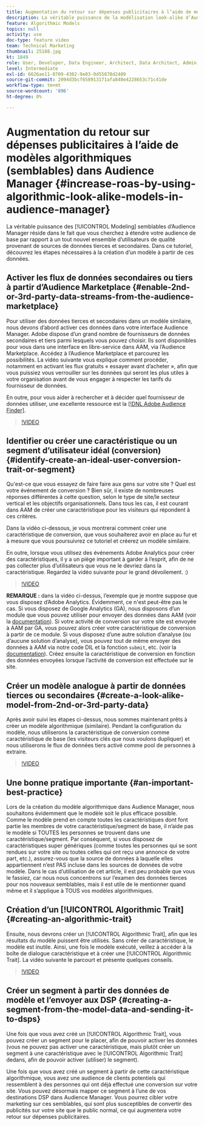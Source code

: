```yaml
---
title: Augmentation du retour sur dépenses publicitaires à l’aide de modèles algorithmiques (semblables)
description: La véritable puissance de la modélisation look-alike d’Audience Manager réside dans le fait que vous cherchez à étendre votre audience de base par rapport à un tout nouvel ensemble d’utilisateurs de qualité provenant de sources de données tierces et secondaires. Dans ce tutoriel, découvrez les étapes de création d’un modèle à partir de ces données.
feature: Algorithmic Models
topics: null
activity: use
doc-type: feature video
team: Technical Marketing
thumbnail: 25188.jpg
kt: 1849
role: User, Developer, Data Engineer, Architect, Data Architect, Admin, Leader
level: Intermediate
exl-id: 6626ae11-8709-4302-9e03-0d55878d2409
source-git-commit: 2094d3bcf658913171afa848e4228653c71c41de
workflow-type: tm+mt
source-wordcount: '896'
ht-degree: 0%

---
```


# Augmentation du retour sur dépenses publicitaires à l’aide de modèles algorithmiques (semblables) dans Audience Manager {#increase-roas-by-using-algorithmic-look-alike-models-in-audience-manager}

La véritable puissance des [!UICONTROL Modeling] semblables d’Audience Manager réside dans le fait que vous cherchez à étendre votre audience de base par rapport à un tout nouvel ensemble d’utilisateurs de qualité provenant de sources de données tierces et secondaires. Dans ce tutoriel, découvrez les étapes nécessaires à la création d’un modèle à partir de ces données.

## Activer les flux de données secondaires ou tiers à partir d’Audience Marketplace {#enable-2nd-or-3rd-party-data-streams-from-the-audience-marketplace}

Pour utiliser des données tierces et secondaires dans un modèle similaire, nous devons d’abord activer ces données dans votre interface Audience Manager. Adobe dispose d’un grand nombre de fournisseurs de données secondaires et tiers parmi lesquels vous pouvez choisir. Ils sont disponibles pour vous dans une interface en libre-service dans AAM, via l’Audience Marketplace. Accédez à l’Audience Marketplace et parcourez les possibilités. La vidéo suivante vous explique comment procéder, notamment en activant les flux gratuits « essayer avant d’acheter », afin que vous puissiez vous verrouiller sur les données qui seront les plus utiles à votre organisation avant de vous engager à respecter les tarifs du fournisseur de données.

En outre, pour vous aider à rechercher et à décider quel fournisseur de données utiliser, une excellente ressource est la [[!DNL Adobe Audience Finder]](https://www.adobe-audience-finder.com/).

>[!VIDEO](https://video.tv.adobe.com/v/29437/?quality=12&captions=fre_fr)

## Identifier ou créer une caractéristique ou un segment d’utilisateur idéal (conversion) {#identify-create-an-ideal-user-conversion-trait-or-segment}

Qu&#39;est-ce que vous essayez de faire faire aux gens sur votre site ? Quel est votre événement de conversion ? Bien sûr, il existe de nombreuses réponses différentes à cette question, selon le type de site/le secteur vertical et les objectifs organisationnels. Dans tous les cas, il est courant dans AAM de créer une caractéristique pour les visiteurs qui répondent à ces critères.

Dans la vidéo ci-dessous, je vous montrerai comment créer une caractéristique de conversion, que vous souhaiterez avoir en place au fur et à mesure que vous poursuivrez ce tutoriel et créerez un modèle similaire.

En outre, lorsque vous utilisez des événements Adobe Analytics pour créer des caractéristiques, il y a un piège important à garder à l’esprit, afin de ne pas collecter plus d’utilisateurs que vous ne le devriez dans la caractéristique. Regardez la vidéo suivante pour le grand dévoilement. :)

>[!VIDEO](https://video.tv.adobe.com/v/328076/?quality=12&captions=fre_fr)

**REMARQUE :** dans la vidéo ci-dessus, l’exemple que je montre suppose que vous disposez d’Adobe Analytics. Évidemment, ce n&#39;est peut-être pas le cas. Si vous disposez de Google Analytics (GA), nous disposons d’un module que vous pouvez utiliser pour envoyer des données dans AAM (voir la [documentation](https://experienceleague.adobe.com/docs/audience-manager/user-guide/dil-api/dil-modules.html?lang=fr)). Si votre activité de conversion sur votre site est envoyée à AAM par GA, vous pouvez alors créer votre caractéristique de conversion à partir de ce module. Si vous disposez d’une autre solution d’analyse (ou d’aucune solution d’analyse), vous pouvez tout de même envoyer des données à AAM via notre code DIL et la fonction `submit`, etc. (voir la [documentation](https://experienceleague.adobe.com/docs/audience-manager/user-guide/dil-api/dil-overview.html?lang=fr)). Créez ensuite la caractéristique de conversion en fonction des données envoyées lorsque l’activité de conversion est effectuée sur le site.

## Créer un modèle analogue à partir de données tierces ou secondaires {#create-a-look-alike-model-from-2nd-or-3rd-party-data}

Après avoir suivi les étapes ci-dessus, nous sommes maintenant prêts à créer un modèle algorithmique (similaire). Pendant la configuration du modèle, nous utiliserons la caractéristique de conversion comme caractéristique de base (les visiteurs clés que nous voulons dupliquer) et nous utiliserons le flux de données tiers activé comme pool de personnes à extraire.

>[!VIDEO](https://video.tv.adobe.com/v/29438/?quality-12&captions=fre_fr)

## Une bonne pratique importante {#an-important-best-practice}

Lors de la création du modèle algorithmique dans Audience Manager, nous souhaitons évidemment que le modèle soit le plus efficace possible. Comme le modèle prend en compte toutes les caractéristiques dont font partie les membres de votre caractéristique/segment de base, il n’aide pas le modèle si TOUTES les personnes se trouvent dans une caractéristique/segment. Par conséquent, si vous disposez de caractéristiques super génériques (comme toutes les personnes qui se sont rendues sur votre site ou toutes celles qui ont reçu une annonce de votre part, etc.), assurez-vous que la source de données à laquelle elles appartiennent n’est PAS incluse dans les sources de données de votre modèle. Dans le cas d’utilisation de cet article, il est peu probable que vous le fassiez, car nous nous concentrons sur l’examen des données tierces pour nos nouveaux semblables, mais il est utile de le mentionner quand même et il s’applique à TOUS vos modèles algorithmiques.

## Création d’un [!UICONTROL Algorithmic Trait] {#creating-an-algorithmic-trait}

Ensuite, nous devrons créer un [!UICONTROL Algorithmic Trait], afin que les résultats du modèle puissent être utilisés. Sans créer de caractéristique, le modèle est inutile. Ainsi, une fois le modèle exécuté, veillez à accéder à la boîte de dialogue caractéristique et à créer une [!UICONTROL Algorithmic Trait]. La vidéo suivante le parcourt et présente quelques conseils.

>[!VIDEO](https://video.tv.adobe.com/v/29439/?quality=12&captions=fre_fr)

## Créer un segment à partir des données de modèle et l’envoyer aux DSP {#creating-a-segment-from-the-model-data-and-sending-it-to-dsps}

Une fois que vous avez créé un [!UICONTROL Algorithmic Trait], vous pouvez créer un segment pour le placer, afin de pouvoir activer les données (vous ne pouvez pas activer une caractéristique, mais plutôt créer un segment à une caractéristique avec le [!UICONTROL Algorithmic Trait] dedans, afin de pouvoir activer (utiliser) le segment).

Une fois que vous avez créé un segment à partir de cette caractéristique algorithmique, vous avez une audience de clients potentiels qui ressemblent à des personnes qui ont déjà effectué une conversion sur votre site. Vous pouvez désormais mapper ce segment à l’une de vos destinations DSP dans Audience Manager. Vous pourrez cibler votre marketing sur ces semblables, qui sont plus susceptibles de convertir des publicités sur votre site que le public normal, ce qui augmentera votre retour sur dépenses publicitaires.
